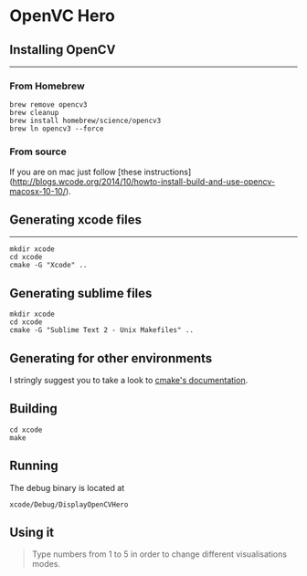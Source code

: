 # OpenVC Hero

## Installing OpenCV
------

### From Homebrew

```
brew remove opencv3
brew cleanup
brew install homebrew/science/opencv3
brew ln opencv3 --force
```

### From source
If you are on mac just follow [these instructions] (http://blogs.wcode.org/2014/10/howto-install-build-and-use-opencv-macosx-10-10/).


## Generating xcode files
------

```
mkdir xcode
cd xcode
cmake -G "Xcode" ..
```

## Generating sublime files

```
mkdir xcode
cd xcode
cmake -G "Sublime Text 2 - Unix Makefiles" ..
```

## Generating for other environments

I stringly suggest you to take a look to [cmake's documentation](https://cmake.org/cmake/help/v3.5/manual/cmake-generators.7.html#manual:cmake-generators(7)).

## Building

```
cd xcode
make
```

## Running

The debug binary is located at

```
xcode/Debug/DisplayOpenCVHero
```
## Using it

> Type numbers from 1 to 5 in order to change different visualisations modes.
